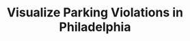 ---
layout: page
title: Visualize Parking Violations in Philadelphia
description: Python, datashader
img: assets/img/parking_vio.gif
redirect: ../assets/html/parking.html
importance: 5
category: Archive
---
